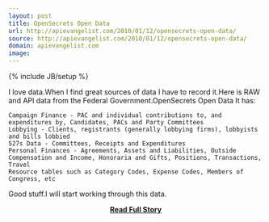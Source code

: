 ```yaml
---
layout: post
title: OpenSecrets Open Data
url: http://apievangelist.com/2010/01/12/opensecrets-open-data/
source: http://apievangelist.com/2010/01/12/opensecrets-open-data/
domain: apievangelist.com
image: 
---
```

{% include JB/setup %}<p>I love data.When I find great sources of data I have to record it.Here is RAW and API data from the Federal Government.OpenSecrets Open Data
It has:

	Campaign Finance - PAC and individual contributions to, and expenditures by, Candidates, PACs and Party Committees
	Lobbying - Clients, registrants (generally lobbying firms), lobbyists and bills lobbied
	527s Data - Committees, Receipts and Expenditures
	Personal Finances - Agreements, Assets and Liabilities, Outside Compensation and Income, Honoraria and Gifts, Positions, Transactions, Travel
	Resource tables such as Category Codes, Expense Codes, Members of Congress, etc

Good stuff.I will start working through this data.</p>
<center><p><a href="http://apievangelist.com/2010/01/12/opensecrets-open-data/" style='padding:25px; font-sze:18px; font-weight: bold;'>Read Full Story</a></p></center>
